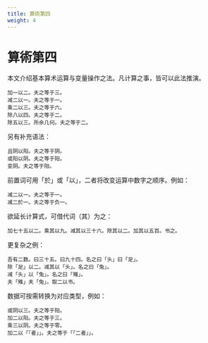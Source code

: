 ```yaml
---
title: 算術第四
weight: 4
---
```

# 算術第四

本文介绍基本算术运算与变量操作之法。凡计算之事，皆可以此法推演。
```
加一以二。夫之等于三。
减二以一。夫之等于一。
乘二以三。夫之等于六。
除八以四。夫之等于二。
除五以三。所余几何。夫之等于二。
```

另有补充语法：
```
且阴以阳。夫之等于阴。
或阳以阴。夫之等于阳。
变阴。夫之等于阳。
```

前置词可用「於」或「以」，二者将改变运算中数字之顺序。例如：
```
减二以一。夫之等于一。
减二於一。夫之等于负一。
```
欲延长计算式，可借代词（其）为之：
```
加七十五以二。乘其以九。减其以三十六。除其以二。加其以五百。书之。
```
更复杂之例：
```
吾有二数。曰三十五。曰九十四。名之曰「头」曰「足」。
除「足」以二。减其以「头」。名之曰「兔」。
减「头」以「兔」。名之曰「雉」。
夫「雉」夫「兔」。取二以书。
```
数据可按需转换为对应类型，例如：
```
或阴以三。夫之等于阳。
加二以阳。夫之等于三。
乘三以阴。夫之等于零。
加二以「「者」」。夫之等于「「二者」」。
```
